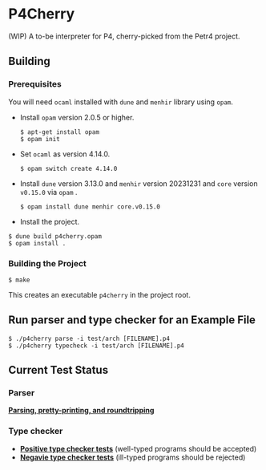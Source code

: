# P4Cherry

(WIP) A to-be interpreter for P4, cherry-picked from the Petr4 project.

## Building

### Prerequisites

You will need `ocaml` installed with `dune` and `menhir` library using `opam`.

* Install `opam` version 2.0.5 or higher.
  ```
  $ apt-get install opam
  $ opam init
  ```

* Set `ocaml` as version 4.14.0.
  ```
  $ opam switch create 4.14.0
  ```
  
* Install `dune` version 3.13.0 and `menhir` version 20231231 and `core` version `v0.15.0` via `opam` .
  ```
  $ opam install dune menhir core.v0.15.0
  ```

* Install the project.

```shell
$ dune build p4cherry.opam 
$ opam install .
```

### Building the Project

```shell
$ make
```

This creates an executable `p4cherry` in the project root.

## Run parser and type checker for an Example File

```shell
$ ./p4cherry parse -i test/arch [FILENAME].p4
$ ./p4cherry typecheck -i test/arch [FILENAME].p4
```

## Current Test Status

### Parser

**[Parsing, pretty-printing, and roundtripping](status/parser.log)**

### Type checker
* **[Positive type checker tests](status/typecheck-pos.log)** (well-typed programs should be accepted)
* **[Negavie type checker tests](status/typecheck-neg.log)** (ill-typed programs should be rejected)
